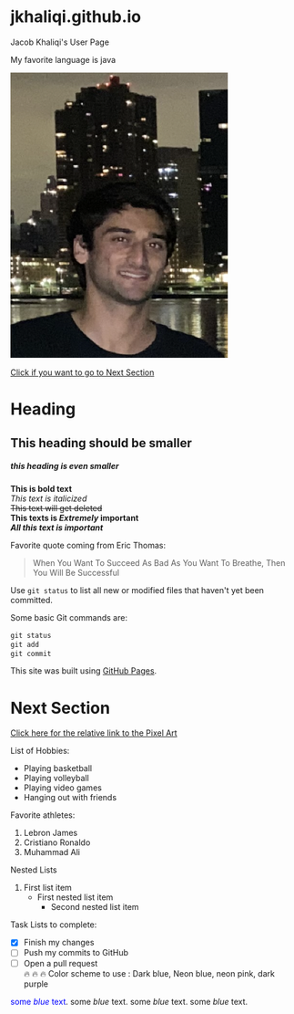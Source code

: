 # jkhaliqi.github.io

Jacob Khaliqi's User Page

My favorite language is java

<img src="picture.png" height= 500px>

[Click if you want to go to Next Section](#next-section)

# Heading
## This heading should be smaller
##### this heading is even smaller

**This is bold text** <br>
*This text is italicized* <br>
~~This text will get deleted~~ <br>
**This texts is *Extremely* important** <br>
***All this text is important*** <br>

Favorite quote coming from Eric Thomas:
> When You Want To Succeed As Bad As You Want To Breathe, Then You Will Be Successful

Use `git status` to list all new or modified files that haven't yet been committed.

Some basic Git commands are:
```
git status
git add
git commit
```

This site was built using [GitHub Pages](https://pages.github.com/).

# Next Section

[Click here for the relative link to the Pixel Art](Pixel_Art.png)

List of Hobbies:
- Playing basketball
- Playing volleyball
- Playing video games
- Hanging out with friends

Favorite athletes:
1. Lebron James
2. Cristiano Ronaldo
3. Muhammad Ali

Nested Lists

1. First list item
   - First nested list item
     - Second nested list item
     
 Task Lists to complete:    
- [x] Finish my changes
- [ ] Push my commits to GitHub
- [ ] Open a pull request <br>
:fire: :fire: :fire:
Color scheme to use : Dark blue, Neon blue, neon pink, dark purple

<span style="color:blue">some *blue* text</span>.
<span style="color:neon pink">some *blue* text</span>.
<span style="color:neon blue">some *blue* text</span>.
<span style="color:Dark purple">some *blue* text</span>.










